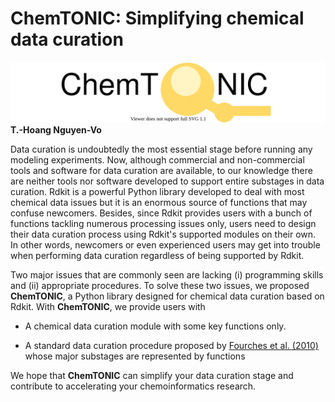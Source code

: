 # ChemTONIC: Simplifying chemical data curation
![alt text](https://github.com/mldlproject/chemtonic/blob/main/chemtonic.svg)
**T.-Hoang Nguyen-Vo**

Data curation is undoubtedly the most essential stage before running any modeling experiments. Now, although commercial and non-commercial tools and software for data curation are available, to our knowledge there are neither tools nor software developed to support entire substages in data curation. Rdkit is a powerful Python library developed to deal with most chemical data issues but it is an enormous source of functions that may confuse newcomers. Besides, since Rdkit provides users with a bunch of functions tackling numerous processing issues only, users need to design their data curation process using Rdkit's supported modules on their own. In other words, newcomers or even experienced users may get into trouble when performing data curation regardless of being supported by Rdkit. 

Two major issues that are commonly seen are lacking (i) programming skills and (ii) appropriate procedures. To solve these two issues, we proposed **ChemTONIC**, a Python library designed for chemical data curation based on Rdkit. With **ChemTONIC**, we provide users with

- A chemical data curation module with some key functions only.

- A standard data curation procedure proposed by [Fourches et al. (2010)](https://pubs.acs.org/doi/10.1021/ci100176x) whose major substages are represented by functions

We hope that **ChemTONIC** can simplify your data curation stage and contribute to accelerating your chemoinformatics research.
